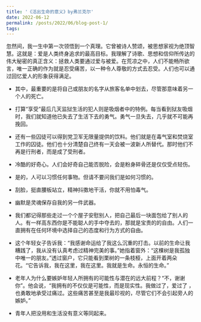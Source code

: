```yaml
---
title: '《活出生命的意义》by弗兰克尔'
date: 2022-06-12
permalink: /posts/2022/06/blog-post-1/
tags:
---
```


忽然间，我一生中第一次领悟到一个真理。它曾被诗人赞颂，被思想家视为绝顶智慧。这就是：爱是人类终身追求的最高目标。我理解了诗歌、思想和信仰所传达的伟大秘密的真正含义：拯救人类要通过爱与被爱。在荒凉之中，人们不能畅所欲言，唯一正确的作为就是忍受痛苦，以一种令人尊敬的方式去忍受。人们也可以通过回忆爱人的形象获得满足。

- 其中，最重要的是将自己或朋友的名字从旅客名单中划去，尽管那意味着另一个人的死亡。

- 打算“享受”最后几天监狱生活的犯人则是吸烟者中的特例。每当看到狱友吸烟时，我们就知道他已失去了生活下去的勇气。勇气一旦失去，几乎就不可能再挽回。

- 还有一些囚徒可以得到党卫军无限量提供的饮料。他们就是在毒气室和焚烧室工作的囚徒。他们也十分清楚自己终有一天会被一波新人所替代。那时他们不再是行刑者，而是成了受刑者。

- 冷酷的好奇心。人们会好奇自己能否脱险，会是粉身碎骨还是仅仅受点轻伤。

- 是的，人可以习惯任何事物。但请不要问我们是如何习惯的。

- 刮脸，挺直腰板站立，精神抖擞地干活，你就不用怕毒气。

- 幽默是灵魂保存自我的另一件武器。

- 我们都记得那些走过一个个屋子安慰别人，把自己最后一块面包给了别人的人。有一样高东西你是不能聪人的手中夺去的，那就是宝贵的的自由。人们一直拥有在任何环境中选择自己的态度和行为方式的自由。

- 这个年轻女子告诉我：“我感谢命运给了我这么沉重的打击。以前的生命让我糟践了，我从没有认真考虑过精神完美的事。”她指着窗外：“这棵树是我孤独中唯一的朋友。”透过窗户，它只能看到栗树的一条枝桠，上面开着两朵花。“它告诉我，我在这里，我在这里。我就是生命。永恒的生命。”

- 老年人为什么要嫉妒年轻人所拥有的可能性与潜在的远大前程？“不，谢谢你”。他会说，“我拥有的不仅仅是可能性，而是现实性。我做过了，爱过了 ，也勇敢地承受过痛过。这些痛苦甚至是我最珍视的，尽管它们不会引起旁人的嫉妒。”

- 青年人把没用和生活没有意义等同起来。



